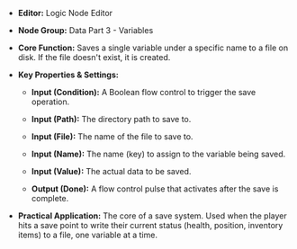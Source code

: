 - **Editor:** Logic Node Editor
    
- **Node Group:** Data Part 3 - Variables
    
- **Core Function:** Saves a single variable under a specific name to a file on disk. If the file doesn't exist, it is created.
    
- **Key Properties & Settings:**
    
    - **Input (Condition):** A Boolean flow control to trigger the save operation.
        
    - **Input (Path):** The directory path to save to.
        
    - **Input (File):** The name of the file to save to.
        
    - **Input (Name):** The name (key) to assign to the variable being saved.
        
    - **Input (Value):** The actual data to be saved.
        
    - **Output (Done):** A flow control pulse that activates after the save is complete.
        
- **Practical Application:** The core of a save system. Used when the player hits a save point to write their current status (health, position, inventory items) to a file, one variable at a time.